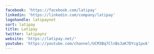 ```yaml
---
facebook: 'https://facebook.com/latipay'
linkedin: 'https://linkedin.com/company/latipay'
logohandle: latipaynet
sort: latipay
title: Latipay
twitter: latipaynz
website: 'https://latipay.net/'
youtube: 'https://youtube.com/channel/UCM3Bq7ClnBs3aK7DYcg1pxA'
---
```

